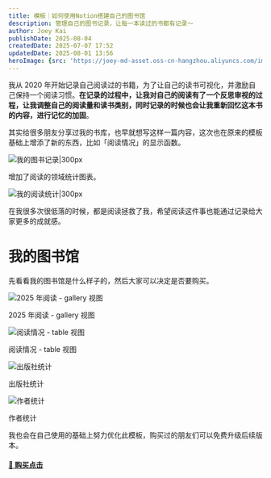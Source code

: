 ```yaml
---
title: 模板｜如何使用Notion搭建自己的图书馆
description: 管理自己的图书记录，让每一本读过的书都有记录～
author: Joey Kai
publishDate: 2025-08-04
createdDate: 2025-07-07 17:52
updatedDate: 2025-08-01 13:56
heroImage: {src: 'https://joey-md-asset.oss-cn-hangzhou.aliyuncs.com/img/202507071839688.png', inferSize: true}
---
```


我从 2020 年开始记录自己阅读过的书籍，为了让自己的读书可视化，并激励自己保持一个阅读习惯。**在记录的过程中，让我对自己的阅读有了一个反思审视的过程，让我调整自己的阅读量和读书类别，同时记录的时候也会让我重新回忆这本书的内容，进行记忆的加固**。

其实给很多朋友分享过我的书库，也早就想写这样一篇内容，这次也在原来的模板基础上增添了新的东西，比如「阅读情况」的显示函数。

![我的图书记录|300px](https://joey-md-asset.oss-cn-hangzhou.aliyuncs.com/img/202507071805518.png)

增加了阅读的领域统计图表。

![我的阅读统计|300px](https://joey-md-asset.oss-cn-hangzhou.aliyuncs.com/img/202507071807787.png)

在我很多次很低落的时候，都是阅读拯救了我，希望阅读这件事也能通过记录给大家更多的成就感。


# 我的图书馆

先看看我的图书馆是什么样子的，然后大家可以决定是否要购买。


![2025 年阅读 - gallery 视图](https://joey-md-asset.oss-cn-hangzhou.aliyuncs.com/img/202507071754682.png)

2025 年阅读 - gallery 视图

![阅读情况 - table 视图](https://joey-md-asset.oss-cn-hangzhou.aliyuncs.com/img/202507071759330.png)

阅读情况 - table 视图


![出版社统计](https://joey-md-asset.oss-cn-hangzhou.aliyuncs.com/img/202507071802993.png)

出版社统计


![作者统计](https://joey-md-asset.oss-cn-hangzhou.aliyuncs.com/img/202507071803027.png)

作者统计

我也会在自己使用的基础上努力优化此模板，购买过的朋友们可以免费升级后续版本。



#### [🛒 购买点击](https://www.xiaohongshu.com/explore/686f48920000000017037b46?xsec_token=ABGSWRQXZpuOdav7ypGfUUzLMqXMVihgHpECZOSg2WIkc)